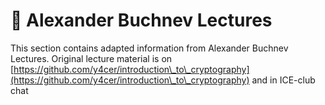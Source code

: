 # 🌟 Alexander Buchnev Lectures

This section contains adapted information from Alexander Buchnev Lectures. Original lecture material is on [https://github.com/y4cer/introduction\_to\_cryptography](https://github.com/y4cer/introduction\_to\_cryptography) and in ICE-club chat
